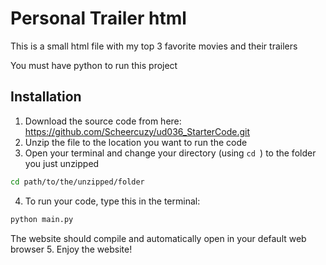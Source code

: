 # Personal Trailer html
This is a small html file with my top 3 favorite movies and their trailers

You must have python to run this project

## Installation
1. Download the source code from here: https://github.com/Scheercuzy/ud036_StarterCode.git
2. Unzip the file to the location you want to run the code
3. Open your terminal and change your directory (using `cd `) to the folder you just unzipped
  ```bash
  cd path/to/the/unzipped/folder
  ```
4. To run your code, type this in the terminal:
  ```bash
  python main.py
  ```
  The website should compile and automatically open in your default web browser
5. Enjoy the website!
